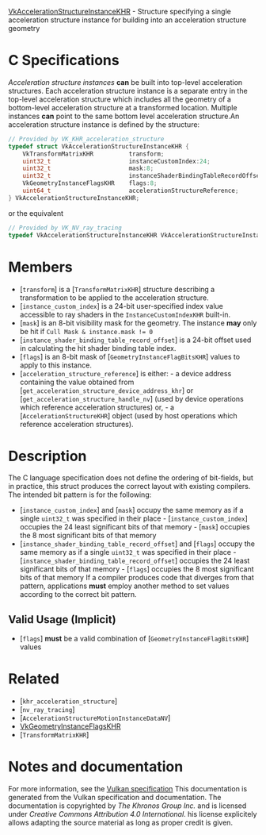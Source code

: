 [VkAccelerationStructureInstanceKHR](https://www.khronos.org/registry/vulkan/specs/1.3-extensions/man/html/VkAccelerationStructureInstanceKHR.html) - Structure specifying a single acceleration structure instance for building into an acceleration structure geometry

# C Specifications
*Acceleration structure instances* **can**  be built into top-level acceleration
structures.
Each acceleration structure instance is a separate entry in the top-level
acceleration structure which includes all the geometry of a bottom-level
acceleration structure at a transformed location.
Multiple instances  **can**  point to the same bottom level acceleration
structure.An acceleration structure instance is defined by the structure:
```c
// Provided by VK_KHR_acceleration_structure
typedef struct VkAccelerationStructureInstanceKHR {
    VkTransformMatrixKHR          transform;
    uint32_t                      instanceCustomIndex:24;
    uint32_t                      mask:8;
    uint32_t                      instanceShaderBindingTableRecordOffset:24;
    VkGeometryInstanceFlagsKHR    flags:8;
    uint64_t                      accelerationStructureReference;
} VkAccelerationStructureInstanceKHR;
```
or the equivalent
```c
// Provided by VK_NV_ray_tracing
typedef VkAccelerationStructureInstanceKHR VkAccelerationStructureInstanceNV;
```

# Members
- [`transform`] is a [`TransformMatrixKHR`] structure describing a transformation to be applied to the acceleration structure.
- [`instance_custom_index`] is a 24-bit user-specified index value accessible to ray shaders in the `InstanceCustomIndexKHR` built-in.
- [`mask`] is an 8-bit visibility mask for the geometry. The instance  **may**  only be hit if `Cull Mask & instance.mask != 0`
- [`instance_shader_binding_table_record_offset`] is a 24-bit offset used in calculating the hit shader binding table index.
- [`flags`] is an 8-bit mask of [`GeometryInstanceFlagBitsKHR`] values to apply to this instance.
- [`acceleration_structure_reference`] is either:  - a device address containing the value obtained from [`get_acceleration_structure_device_address_khr`] or [`get_acceleration_structure_handle_nv`]      (used by device operations which reference acceleration structures) or,  - a [`AccelerationStructureKHR`] object (used by host operations which reference acceleration structures).

# Description
The C language specification does not define the ordering of bit-fields, but
in practice, this struct produces the correct layout with existing
compilers.
The intended bit pattern is for the following:
- [`instance_custom_index`] and [`mask`] occupy the same memory as if a single `uint32_t` was specified in their place  - [`instance_custom_index`] occupies the 24 least significant bits of that memory  - [`mask`] occupies the 8 most significant bits of that memory 
- [`instance_shader_binding_table_record_offset`] and [`flags`] occupy the same memory as if a single `uint32_t` was specified in their place  - [`instance_shader_binding_table_record_offset`] occupies the 24 least significant bits of that memory  - [`flags`] occupies the 8 most significant bits of that memory 
If a compiler produces code that diverges from that pattern, applications
 **must**  employ another method to set values according to the correct bit
pattern.
## Valid Usage (Implicit)
-  [`flags`] **must**  be a valid combination of [`GeometryInstanceFlagBitsKHR`] values

# Related
- [`khr_acceleration_structure`]
- [`nv_ray_tracing`]
- [`AccelerationStructureMotionInstanceDataNV`]
- [VkGeometryInstanceFlagsKHR]()
- [`TransformMatrixKHR`]

# Notes and documentation
For more information, see the [Vulkan specification](https://www.khronos.org/registry/vulkan/specs/1.3-extensions/html/vkspec.html)
This documentation is generated from the Vulkan specification and documentation.
The documentation is copyrighted by *The Khronos Group Inc.* and is licensed under *Creative Commons Attribution 4.0 International*.
his license explicitely allows adapting the source material as long as proper credit is given.
        